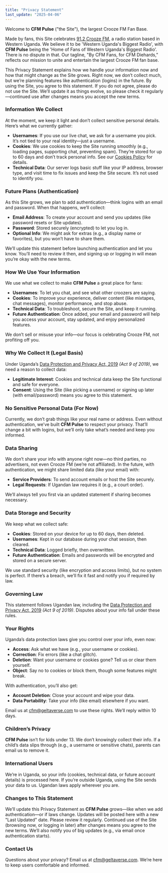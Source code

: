 ```yaml
---
title: "Privacy Statement"
last_update: "2025-04-06"
---
```


Welcome to **CFM Pulse** ("the Site"), the largest Crooze FM Fan Base.

Made by fans, this Site celebrates [91.2 Crooze FM](https://www.croozefm.com/), a radio station based in Western Uganda. We believe it to be 'Western Uganda's Biggest Radio', with **CFM Pulse** being the 'Home of Fans of Western Uganda's Biggest Radio'. There is no dispute in that. Our tagline, "By CFM Fans, for CFM Diehards," reflects our mission to unite and entertain the largest Crooze FM fan base.

This Privacy Statement explains how we handle your information now and how that might change as the Site grows. Right now, we don’t collect much, but we’re planning features like authentication (logins) in the future. By using the Site, you agree to this statement. If you do not agree, please do not use the Site. We’ll update it as things evolve, so please check it regularly—continued use after changes means you accept the new terms.

### Information We Collect

At the moment, we keep it light and don’t collect sensitive personal details. Here’s what we currently gather:

- **Usernames**: If you use our live chat, we ask for a username you pick. It’s not tied to your real identity—just a username.
- **Cookies**: We use cookies to keep the Site running smoothly (e.g., loading pages, supporting chat, preventing spam). They’re stored for up to 60 days and don’t track personal info. See our [Cookies Policy](/policies/cookies-policy) for details.
- **Technical Data**: Our server logs basic stuff like your IP address, browser type, and visit time to fix issues and keep the Site secure. It’s not used to identify you.

### Future Plans (Authentication)

As this Site grows, we plan to add authentication—think logins with an email and password. When that happens, we’ll collect:

- **Email Address**: To create your account and send you updates (like password resets or Site updates).
- **Password**: Stored securely (encrypted) to let you log in.
- **Optional Info**: We might ask for extras (e.g., a display name or favorites), but you won’t have to share them.

We’ll update this statement before launching authentication and let you know. You’ll need to review it then, and signing up or logging in will mean you’re okay with the new terms.

### How We Use Your Information

We use what we collect to make **CFM Pulse** a great place for fans:

- **Usernames**: To let you chat, and see what other croozers are saying.
- **Cookies**: To improve your experience, deliver content (like mixtapes, chat messages), monitor performance, and stop abuse.
- **Technical Data**: To troubleshoot, secure the Site, and keep it running.
- **Future Authentication**: Once added, your email and password will help you access your account, stay updated, and enjoy personalized features.

We don’t sell or misuse your info—our focus is celebrating Crooze FM, not profiting off you.

### Why We Collect It (Legal Basis)

Under Uganda’s [Data Protection and Privacy Act, 2019](https://media.ulii.org/media/legislation/18002/source_file/b6ae5cce4290322a/2019-9.pdf) _(Act 9 of 2019)_, we need a reason to collect data:

- **Legitimate Interest**: Cookies and technical data keep the Site functional and safe for everyone.
- **Consent**: Using the Site (like picking a username) or signing up later (with email/password) means you agree to this statement.

### No Sensitive Personal Data (For Now)

Currently, we don’t grab things like your real name or address. Even without authentication, we’ve built **CFM Pulse** to respect your privacy. That’ll change a bit with logins, but we’ll only take what’s needed and keep you informed.

### Data Sharing

We don’t share your info with anyone right now—no third parties, no advertisers, not even Crooze FM (we’re not affiliated). In the future, with authentication, we might share limited data (like your email) with:

- **Service Providers**: To send account emails or host the Site securely.
- **Legal Requests**: If Ugandan law requires it (e.g., a court order).

We’ll always tell you first via an updated statement if sharing becomes necessary.

### Data Storage and Security

We keep what we collect safe:

- **Cookies**: Stored on your device for up to 60 days, then deleted.
- **Usernames**: Kept in our database during your chat session, then cleared.
- **Technical Data**: Logged briefly, then overwritten.
- **Future Authentication**: Emails and passwords will be encrypted and stored on a secure server.

We use standard security (like encryption and access limits), but no system is perfect. If there’s a breach, we’ll fix it fast and notify you if required by law.

### Governing Law

This statement follows Ugandan law, including the [Data Protection and Privacy Act, 2019](https://media.ulii.org/media/legislation/18002/source_file/b6ae5cce4290322a/2019-9.pdf) _(Act 9 of 2019)_. Disputes about your info fall under these rules.

### Your Rights

Uganda’s data protection laws give you control over your info, even now:

- **Access**: Ask what we have (e.g., your username or cookies).
- **Correction**: Fix errors (like a chat glitch).
- **Deletion**: Want your username or cookies gone? Tell us or clear them yourself.
- **Object**: Say no to cookies or block them, though some features might break.

With authentication, you’ll also get:

- **Account Deletion**: Close your account and wipe your data.
- **Data Portability**: Take your info (like email) elsewhere if you want.

Email us at [cfm@geltaverse.com](mailto:cfm@geltaverse.com) to use these rights. We’ll reply within 10 days.

### Children’s Privacy

**CFM Pulse** isn’t for kids under 13. We don’t knowingly collect their info. If a child’s data slips through (e.g., a username or sensitive chats), parents can email us to remove it.

### International Users

We’re in Uganda, so your info (cookies, technical data, or future account details) is processed here. If you’re outside Uganda, using the Site sends your data to us. Ugandan laws apply wherever you are.

### Changes to This Statement

We’ll update this Privacy Statement as **CFM Pulse** grows—like when we add authentication—or if laws change. Updates will be posted here with a new "Last Updated" date. Please review it regularly. Continued use of the Site (browsing now, or logging in later) after changes means you agree to the new terms. We’ll also notify you of big updates (e.g., via email once authentication starts).

### Contact Us

Questions about your privacy? Email us at [cfm@geltaverse.com](mailto:cfm@geltaverse.com). We’re here to keep users comfortable and informed.
